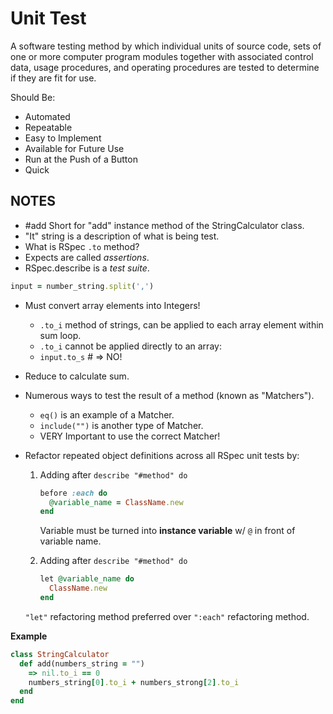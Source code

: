 Unit Test
=============================================================
A software testing method by which individual units of source code, sets of one or more computer program modules together with associated control data, usage procedures, and operating procedures are tested to determine if they are fit for use.

Should Be:
- Automated
- Repeatable
- Easy to Implement
- Available for Future Use
- Run at the Push of a Button
- Quick

## NOTES
* #add Short for "add" instance method of the StringCalculator class.
* "It" string is a description of what is being test.
* What is RSpec `.to` method?
* Expects are called *assertions*.
* RSpec.describe is a *test suite*.

```ruby
input = number_string.split(',')
```

* Must convert array elements into Integers!
  
  - `.to_i` method of strings, can be applied to each array element within sum loop.
  - `.to_i` cannot be applied directly to an array:
  - `input.to_s` # => NO!

* Reduce to calculate sum.

* Numerous ways to test the result of a method (known as "Matchers").
  
  - `eq()` is an example of a Matcher.
  - `include("")` is another type of Matcher.
  - VERY Important to use the correct Matcher!

* Refactor repeated object definitions across all RSpec unit tests by:
  
  1. Adding after `describe "#method" do`
     
     ```ruby
     before :each do
       @variable_name = ClassName.new
     end
     ```
     
     Variable must be turned into **instance variable** w/ `@` in front of variable name.
     
  2. Adding after `describe "#method" do`
     
     ```ruby
     let @variable_name do
       ClassName.new
     end
     ```
  
  `"let"` refactoring method preferred over `":each"` refactoring method.

**Example**
```ruby
class StringCalculator
  def add(numbers_string = "")
    => nil.to_i == 0
    numbers_string[0].to_i + numbers_strong[2].to_i
  end
end
```
